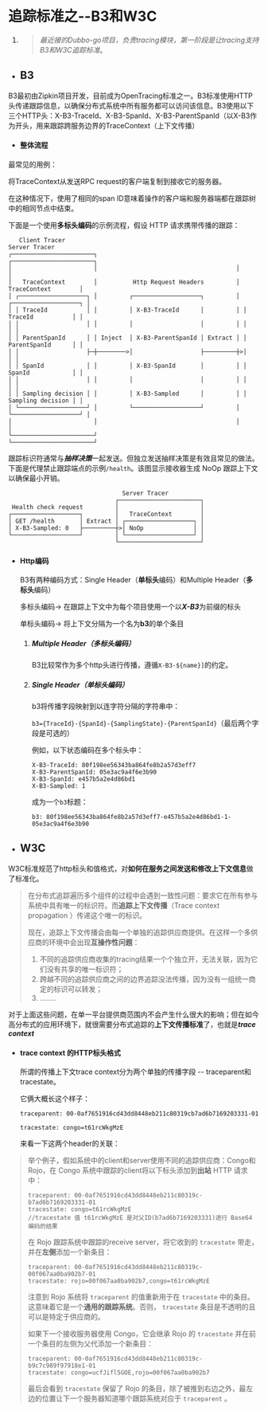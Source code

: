 # 追踪标准之--B3和W3C

1. > *最近接的Dubbo-go项目，负责tracing模块，第一阶段是让tracing支持B3和W3C追踪标准*。

- ## B3

B3最初由Zipkin项目开发，目前成为OpenTracing标准之一。B3标准使用HTTP头传递跟踪信息，以确保分布式系统中所有服务都可以访问该信息。B3使用以下三个HTTP头：X-B3-TraceId、X-B3-SpanId、X-B3-ParentSpanId（以X-B3作为开头，用来跟踪跨服务边界的TraceContext（上下文传播）

- #### 整体流程

最常见的用例：

将TraceContext从发送RPC request的客户端复制到接收它的服务器。

在这种情况下，使用了相同的span ID意味着操作的客户端和服务器端都在跟踪树中的相同节点中结束。

下面是一个使用**多标头编码**的示例流程，假设 HTTP 请求携带传播的跟踪：

```
   Client Tracer                                                  Server Tracer     
┌───────────────────────┐                                       ┌───────────────────────┐
│                       │                                       │                       │
│   TraceContext        │          Http Request Headers         │   TraceContext        │
│ ┌───────────────────┐ │         ┌───────────────────┐         │ ┌───────────────────┐ │
│ │ TraceId           │ │         │ X-B3-TraceId      │         │ │ TraceId           │ │
│ │                   │ │         │                   │         │ │                   │ │
│ │ ParentSpanId      │ │ Inject  │ X-B3-ParentSpanId │ Extract │ │ ParentSpanId      │ │
│ │                   ├─┼────────>│                   ├─────────┼>│                   │ │
│ │ SpanId            │ │         │ X-B3-SpanId       │         │ │ SpanId            │ │
│ │                   │ │         │                   │         │ │                   │ │
│ │ Sampling decision │ │         │ X-B3-Sampled      │         │ │ Sampling decision │ │
│ └───────────────────┘ │         └───────────────────┘         │ └───────────────────┘ │
│                       │                                       │                       │
└───────────────────────┘                                       └───────────────────────┘
```

跟踪标识符通常与***抽样决策***一起发送。但独立发送抽样决策是有效且常见的做法。下面是代理禁止跟踪端点的示例`/health`。该图显示接收器生成 NoOp 跟踪上下文以确保最小开销。

```
                                Server Tracer     
                              ┌───────────────────────┐
 Health check request         │                       │
┌───────────────────┐         │   TraceContext        │
│ GET /health       │ Extract │ ┌───────────────────┐ │
│ X-B3-Sampled: 0   ├─────────┼>│ NoOp              │ │
└───────────────────┘         │ └───────────────────┘ │
                              └───────────────────────┘
```

- #### Http编码

  B3有两种编码方式：Single Header（**单标头**编码）和Multiple Header（**多标头**编码）

  多标头编码-> 在跟踪上下文中为每个项目使用一个以***X-B3***为前缀的标头

  单标头编码-> 将上下文分隔为一个名为**b3**的单个条目

  1. ##### Multiple Header（**多标头**编码）

     B3比较常作为多个http头进行传播，遵循`X-B3-${name}]`的约定。

  2. ##### Single Header（**单标头**编码）

     b3将传播字段映射到以连字符分隔的字符串中：

     `b3={TraceId}-{SpanId}-{SamplingState}-{ParentSpanId}`（最后两个字段是可选的）

     例如，以下状态编码在多个标头中：

     ```
     X-B3-TraceId: 80f198ee56343ba864fe8b2a57d3eff7
     X-B3-ParentSpanId: 05e3ac9a4f6e3b90
     X-B3-SpanId: e457b5a2e4d86bd1
     X-B3-Sampled: 1
     ```

     成为一个`b3`标题：

     ```
     b3: 80f198ee56343ba864fe8b2a57d3eff7-e457b5a2e4d86bd1-1-05e3ac9a4f6e3b90
     ```

     

- ## W3C

W3C标准规范了http标头和值格式，对**如何在服务之间发送和修改上下文信息**做了标准化。

> 在分布式追踪遍历多个组件的过程中会遇到一致性问题：要求它在所有参与系统中具有唯一的标识符。而**追踪上下文传播**（Trace context propagation ）传递这个唯一的标识。
>
> 现在，追踪上下文传播会由每一个单独的追踪供应商提供。在这样一个多供应商的环境中会出现**互操作性问题**：
>
> 1. 不同的追踪供应商收集的tracing结果一个个独立开，无法关联，因为它们没有共享的唯一标识符；
> 2. 跨越不同的追踪供应商之间的边界追踪没法传播，因为没有一组统一商定的标识可以转发；
> 3. ........

对于上面这些问题，在单一平台提供商范围内不会产生什么很大的影响；但在如今高分布式的应用环境下，就很需要分布式追踪的**上下文传播标准**了，也就是***trace context***

- #### trace context 的HTTP标头格式

  所谓的传播上下文trace context分为两个单独的传播字段 -- traceparent和tracestate。

  它俩大概长这个样子：

  ```
  traceparent: 00-0af7651916cd43dd8448eb211c80319cb7ad6b7169203331-01
  ```

  ```
  tracestate: congo=t61rcWkgMzE
  ```

  来看一下这两个header的关联：

> 举个例子，假如系统中的client和server使用不同的追踪供应商：Congo和Rojo，在 Congo 系统中跟踪的client将以下标头添加到**出站** HTTP 请求中：
>
> ```
> traceparent: 00-0af7651916cd43dd8448eb211c80319c-b7ad6b7169203331-01
> tracestate: congo=t61rcWkgMzE
> //tracestate 值 t61rcWkgMzE 是对父ID(b7ad6b7169203331)进行 Base64 编码的结果
> ```
>
> 在 Rojo 跟踪系统中跟踪的receive server，将它收到的 `tracestate` 带走，并在**左侧**添加一个新条目：
>
> ```
> traceparent: 00-0af7651916cd43dd8448eb211c80319c-00f067aa0ba902b7-01
> tracestate: rojo=00f067aa0ba902b7,congo=t61rcWkgMzE
> ```
>
> 注意到 Rojo 系统将 `traceparent` 的值重新用于在 `tracestate` 中的条目。这意味着它是一个**通用的跟踪系统**。否则， `tracestate` 条目是不透明的且可以是特定于供应商的。
>
> 如果下一个接收服务器使用 Congo，它会继承 Rojo 的 `tracestate` 并在前一个条目的左侧为父代添加一个新条目：
>
> ```
> traceparent: 00-0af7651916cd43dd8448eb211c80319c-b9c7c989f97918e1-01
> tracestate: congo=ucfJifl5GOE,rojo=00f067aa0ba902b7
> ```
>
> 最后会看到 `tracestate` 保留了 Rojo 的条目，除了被推到右边之外，最左边的位置让下一个服务器知道哪个跟踪系统对应于 `traceparent` 。